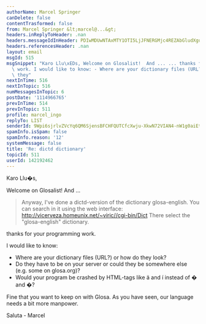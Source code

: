 ```yaml
---
authorName: Marcel Springer
canDelete: false
contentTrasformed: false
from: Marcel Springer &lt;marcel@...&gt;
headers.inReplyToHeader: .nan
headers.messageIdInHeader: PDIwMDUwNTAxMTY1OTI5LjJFNERGMjc4REZAbGludXgubG9jYWw+
headers.referencesHeader: .nan
layout: email
msgId: 515
msgSnippet: "Karo Llu\xEDs, Welcome on Glosalist!  And ... ... thanks for your programming\
  \ work. I would like to know: - Where are your dictionary files (URL?) or how do\
  \ they"
nextInTime: 516
nextInTopic: 516
numMessagesInTopic: 6
postDate: '1114966765'
prevInTime: 514
prevInTopic: 511
profile: marcel_ingo
replyTo: LIST
senderId: 9Wpi6sjrlvZVcYq6QM6SjensBFCHFQUTCfcXwju-XkwN72VIAN4-nW1g0aiEtFuo0RKa19J5CIjqaE0FTMqTLIXYKi2EzYdSGydkPg
spamInfo.isSpam: false
spamInfo.reason: '12'
systemMessage: false
title: 'Re: dictd dictionary'
topicId: 511
userId: 142192462
---
```



Karo Llu�s, 

Welcome on Glosalist!  And ... 

 > Anyway, I've done a dictd-version of the dictionary
 > glosa-english. You can search in it using the web interface: 
 > http://vicerveza.homeunix.net/~viric//cgi-bin/Dict
 > There select the "glosa-english" dictionary.

thanks for your programming work. 

I would like to know: 
- Where are your dictionary files (URL?) or how do they look? 
- Do they have to be on your server or could they be somewhere else
    (e.g. some on glosa.org)? 
- Would your program be crashed by HTML-tags like ä and í
    instead of � and �? 

Fine that you want to keep on with Glosa.  As you have seen, our
language needs a bit more manpower. 

Saluta - Marcel 



